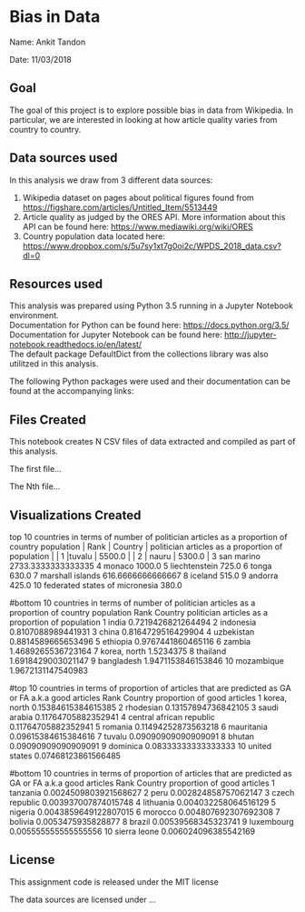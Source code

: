 # Bias in Data

Name: Ankit Tandon

Date: 11/03/2018

## Goal
The goal of this project is to explore possible bias in data from Wikipedia. In particular, we are interested in looking at how article quality varies from country to country.

## Data sources used
In this analysis we draw from 3 different data sources:
1. Wikipedia dataset on pages about political figures found from https://figshare.com/articles/Untitled_Item/5513449 
2. Article quality as judged by the ORES API. More information about this API can be found here: https://www.mediawiki.org/wiki/ORES
3. Country population data located here: https://www.dropbox.com/s/5u7sy1xt7g0oi2c/WPDS_2018_data.csv?dl=0

## Resources used
This analysis was prepared using Python 3.5 running in a Jupyter Notebook environment.  
Documentation for Python can be found here: https://docs.python.org/3.5/  
Documentation for Jupyter Notebook can be found here: http://jupyter-notebook.readthedocs.io/en/latest/  
The default package DefaultDict from the collections library was also utilitzed in this analysis.


The following Python packages were used and their documentation can be found at the accompanying links:

## Files Created
This notebook creates N CSV files of data extracted and compiled as part of this analysis.

The first file...

The Nth file...

## Visualizations Created
top 10 countries in terms of number of politician articles as a proportion of country population
| Rank | Country | politician articles as a proportion of population |
| 1 |tuvalu | 5500.0 |
| 2 | nauru | 5300.0 |
3		san marino						2733.3333333333335
4		monaco							1000.0
5		liechtenstein					725.0
6		tonga							630.0
7		marshall islands				616.6666666666667
8		iceland							515.0
9		andorra							425.0
10		federated states of micronesia	380.0

#bottom 10 countries in terms of number of politician articles as a proportion of country population
Rank	Country							politician articles as a proportion of population
1		india							0.7219426821264494
2		indonesia						0.8107088989441931
3		china							0.8164729516429904
4		uzbekistan						0.8814589665653496
5		ethiopia						0.9767441860465116
6		zambia							1.4689265536723164
7		korea, north					1.5234375
8		thailand						1.6918429003021147
9		bangladesh						1.9471153846153846
10		mozambique						1.9672131147540983

#top 10 countries in terms of proportion of articles that are predicted as GA or FA a.k.a good articles
Rank	Country							proportion of good articles
1		korea, north					0.15384615384615385
2		rhodesian						0.13157894736842105
3		saudi arabia					0.11764705882352941
4		central african republic		0.11764705882352941
5		romania							0.11494252873563218
6		mauritania						0.09615384615384616
7		tuvalu							0.09090909090909091
8		bhutan							0.09090909090909091
9		dominica						0.08333333333333333
10		united states					0.07468123861566485

#bottom 10 countries in terms of proportion of articles that are predicted as GA or FA a.k.a good articles
Rank		Country						proportion of good articles
1		tanzania						0.0024509803921568627
2		peru							0.002824858757062147
3		czech republic					0.003937007874015748
4		lithuania						0.004032258064516129
5		nigeria							0.0043859649122807015
6		morocco							0.004807692307692308
7		bolivia							0.0053475935828877
8		brazil							0.00539568345323741
9		luxembourg						0.005555555555555556
10		sierra leone					0.006024096385542169

## License

This assignment code is released under the MIT license

The data sources are licensed under ...